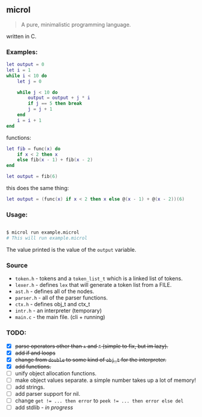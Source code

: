 ## microl
> A pure, minimalistic programming language.

written in C.

### Examples:
```lua
let output = 0
let i = 1
while i < 10 do
    let j = 0

    while j < 10 do
        output = output + j * i
        if j == 5 then break
        j = j + 1
    end
    i = i + 1
end
```

functions:

```lua
let fib = func(x) do
    if x < 2 then x
    else fib(x - 1) + fib(x - 2)
end

let output = fib(6)
```

this does the same thing:
```lua
let output = (func(x) if x < 2 then x else @(x - 1) + @(x - 2))(6)
```


### Usage:
```sh

$ microl run example.microl
# This will run example.microl

```
The value printed is the value of the `output` variable.

### Source

* `token.h` - tokens and a `token_list_t` which is a linked list of tokens.
* `lexer.h` - defines `lex` that will generate a token list from a FILE.
* `ast.h` - defines all of the nodes.
* `parser.h` - all of the parser functions.
* `ctx.h` - defines obj_t and ctx_t
* `intr.h` - an interpreter (temporary)
* `main.c` - the main file. (cli + running)

### TODO:
* [x] ~~parse operators other than `+` and `*` (simple to fix, but im lazy).~~
* [x] ~~add if and loops~~
* [x] ~~change from `double` to some kind of `obj_t` for the interpreter.~~
* [x] ~~add functions.~~
* [ ] unify object allocation functions.
* [ ] make object values separate. a simple number takes up a lot of memory!
* [ ] add strings.
* [ ] add parser support for nil.
* [ ] change `get != ... then error` to `peek != ... then error else del`
* [ ] add stdlib - *in progress*
